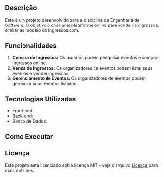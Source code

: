 ## Descrição

Este é um projeto desenvolvido para a disciplina de Engenharia de Software. O objetivo é criar uma plataforma online para venda de ingressos, similar ao modelo do Ingressos.com.

## Funcionalidades

1. **Compra de Ingressos:** Os usuários podem pesquisar eventos e comprar ingressos online.
2. **Venda de Ingressos:** Os organizadores de eventos podem listar seus eventos e vender ingressos.
3. **Gerenciamento de Eventos:** Os organizadores de eventos podem gerenciar seus eventos listados.

## Tecnologias Utilizadas

- Front-end:
- Back-end:
- Banco de Dados:

## Como Executar

## Licença

Este projeto está licenciado sob a licença MIT - veja o arquivo [Licença](./LICENSE) para mais detalhes.
